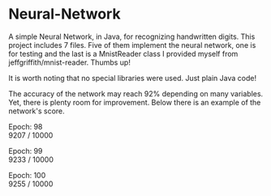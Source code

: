 # Neural-Network
A simple Neural Network, in Java, for recognizing handwritten digits.
This project includes 7 files. Five of them implement the neural network,
one is for testing and the last is a MnistReader class I provided
myself from jeffgriffith/mnist-reader. Thumbs up!

It is worth noting that no special libraries were used. Just plain Java code!

The accuracy of the network may reach 92% depending on many variables.
Yet, there is plenty room for improvement. Below there is an example of the 
network's score.

Epoch: 98                                      
9207 / 10000                                             

Epoch: 99                                       
9233 / 10000                                 

Epoch: 100                                       
9255 / 10000                              
